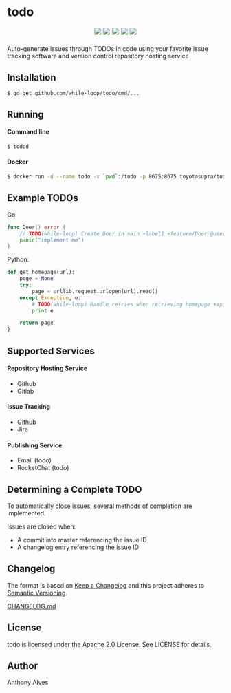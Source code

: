 todo
=======

<p align="center" style="font-family: verdana, serif; font-size:14pt; font-style:italic">
    <a href="https://godoc.org/github.com/while-loop/todo/pkg"><img src="https://img.shields.io/badge/godoc-reference-blue.svg?style=flat-square"></a>
    <a href="https://travis-ci.org/while-loop/todo"><img src="https://img.shields.io/travis/while-loop/todo.svg?style=flat-square"></a>
    <a href="https://github.com/while-loop/todo/releases"><img src="https://img.shields.io/github/release/while-loop/todo.svg?style=flat-square"></a>
    <a href="https://coveralls.io/github/while-loop/todo"><img src="https://img.shields.io/coveralls/while-loop/todo.svg?style=flat-square"></a>
    <a href="LICENSE"><img src="https://img.shields.io/badge/license-Apache 2.0-blue.svg?style=flat-square"></a>
</p>

Auto-generate issues through TODOs in code using your favorite issue tracking
software and version control repository hosting service

Installation
------------

```
$ go get github.com/while-loop/todo/cmd/...
```

Running
-------

#### Command line

```bash
$ todod
```

#### Docker

```bash
$ docker run -d --name todo -v `pwd`:/todo -p 8675:8675 toyotasupra/todo todod -i /todo/config.yml
```

Example TODOs
-------------

Go:

```go
func Doer() error {
    // TODO(while-loop) Create Doer in main +label1 +feature/Doer @user1
    panic("implement me")
}
```

Python:

```python
def get_homepage(url):
    page = None
    try:
        page = urllib.request.urlopen(url).read()
    except Exception, e:
        # TODO(while-loop) Handle retries when retrieving homepage +api
        print e

    return page
}
```

Supported Services
------------------

#### Repository Hosting Service
- Github
- Gitlab

#### Issue Tracking
- Github
- Jira

#### Publishing Service
- Email (todo)
- RocketChat (todo)

Determining a Complete TODO
---------------------------

To automatically close issues, several methods of completion
are implemented.

Issues are closed when:

- A commit into master referencing the issue ID
- A changelog entry referencing the issue ID

Changelog
---------

The format is based on [Keep a Changelog](http://keepachangelog.com/) 
and this project adheres to [Semantic Versioning](http://semver.org/).

[CHANGELOG.md](CHANGELOG.md)

License
-------
todo is licensed under the Apache 2.0 License. See LICENSE for details.

Author
------

Anthony Alves
